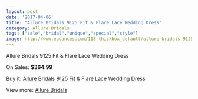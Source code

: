 ```yaml
---
layout: post
date: '2017-04-06'
title: "Allure Bridals 9125 Fit & Flare Lace Wedding Dress"
category: Allure Bridals
tags: ["sale","bridal","unique","special","style"]
image: http://www.eudances.com/118-thickbox_default/allure-bridals-9125-fit-flare-lace-wedding-dress.jpg
---
```

Allure Bridals 9125 Fit & Flare Lace Wedding Dress

On Sales: **$364.99**
<a href="https://www.eudances.com/en/allure-bridals/39-allure-bridals-9125-fit-flare-lace-wedding-dress.html"><amp-img layout="responsive" width="600" height="600" src="//www.eudances.com/118-thickbox_default/allure-bridals-9125-fit-flare-lace-wedding-dress.jpg" alt="Allure Bridals 9125 Fit & Flare Lace Wedding Dress 0" /></a>
<a href="https://www.eudances.com/en/allure-bridals/39-allure-bridals-9125-fit-flare-lace-wedding-dress.html"><amp-img layout="responsive" width="600" height="600" src="//www.eudances.com/119-thickbox_default/allure-bridals-9125-fit-flare-lace-wedding-dress.jpg" alt="Allure Bridals 9125 Fit & Flare Lace Wedding Dress 1" /></a>

Buy it: [Allure Bridals 9125 Fit & Flare Lace Wedding Dress](https://www.eudances.com/en/allure-bridals/39-allure-bridals-9125-fit-flare-lace-wedding-dress.html "Allure Bridals 9125 Fit & Flare Lace Wedding Dress")

View more: [Allure Bridals](https://www.eudances.com/en/2-allure-bridals "Allure Bridals")